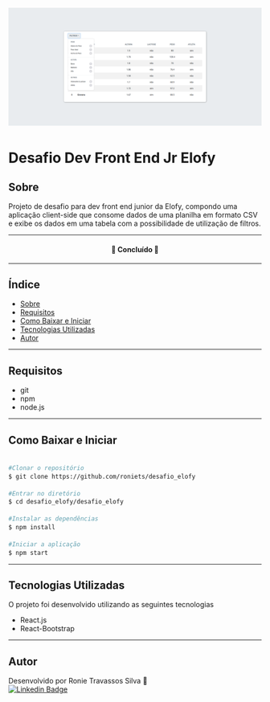 <h1>
    <img src="./public/apresentação.png">
</h1>

# Desafio Dev Front End Jr Elofy

## Sobre

Projeto de desafio para dev front end junior da Elofy, compondo uma aplicação client-side que consome dados de uma planilha em formato CSV e exibe os dados em uma tabela com a possibilidade de utilização de filtros.

---

<h4 align="center"> 
	🚧  Concluído  🚧
</h4>

---

## Índice

* [Sobre](#sobre)
* [Requisitos](#requisitos)
* [Como Baixar e Iniciar](#como-baixar-e-iniciar)
* [Tecnologias Utilizadas](#tecnologias-utilizadas)
* [Autor](#autor)

---

## Requisitos

- git
- npm
- node.js

---

## Como Baixar e Iniciar

```bash

#Clonar o repositório
$ git clone https://github.com/roniets/desafio_elofy

#Entrar no diretório
$ cd desafio_elofy/desafio_elofy

#Instalar as dependências
$ npm install

#Iniciar a aplicação
$ npm start

```

---

## Tecnologias Utilizadas

O projeto foi desenvolvido utilizando as seguintes tecnologias

- React.js
- React-Bootstrap

---

## Autor

Desenvolvido por Ronie Travassos Silva 🚀
<br>
[![Linkedin Badge](https://img.shields.io/badge/-Ronie-1E90FF?style=flat-square&logo=Linkedin&logoColor=white&link=https://www.linkedin.com/in/ronie-travassos-silva-48769b61/)](https://www.linkedin.com/in/ronie-travassos-silva-48769b61/) 

